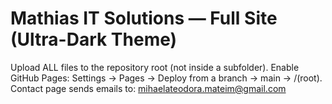 # Mathias IT Solutions — Full Site (Ultra-Dark Theme)
Upload ALL files to the repository root (not inside a subfolder).
Enable GitHub Pages: Settings → Pages → Deploy from a branch → main → /(root).
Contact page sends emails to: mihaelateodora.mateim@gmail.com

